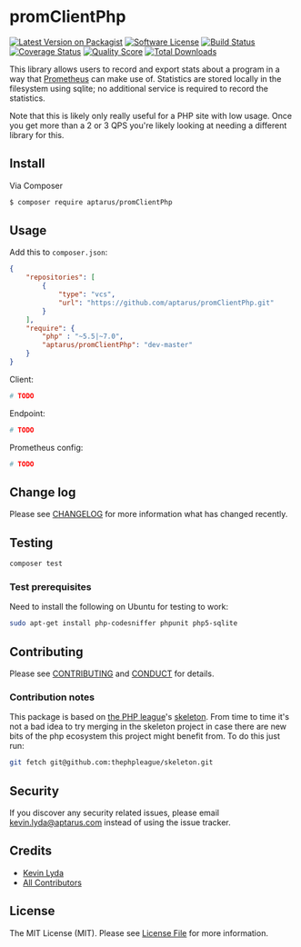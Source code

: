 # promClientPhp

[![Latest Version on Packagist][ico-version]][link-packagist]
[![Software License][ico-license]](LICENSE.md)
[![Build Status][ico-travis]][link-travis]
[![Coverage Status][ico-scrutinizer]][link-scrutinizer]
[![Quality Score][ico-code-quality]][link-code-quality]
[![Total Downloads][ico-downloads]][link-downloads]


This library allows users to record and export stats about a program
in a way that [Prometheus](https://prometheus.io/) can make use of.
Statistics are stored locally in the filesystem using sqlite; no
additional service is required to record the statistics.

Note that this is likely only really useful for a PHP site with low usage.
Once you get more than a 2 or 3 QPS you're likely looking at needing a
different library for this.

## Install

Via Composer

``` bash
$ composer require aptarus/promClientPhp
```

## Usage

Add this to `composer.json`:

```json
{
    "repositories": [
        {
            "type": "vcs",
            "url": "https://github.com/aptarus/promClientPhp.git"
        }
    ],
    "require": {
        "php" : "~5.5|~7.0",
        "aptarus/promClientPhp": "dev-master"
    }
}
```

Client:

``` php
# TODO
```

Endpoint:

``` php
# TODO
```

Prometheus config:

```yaml
# TODO
```

## Change log

Please see [CHANGELOG](CHANGELOG.md) for more information what has
changed recently.

## Testing

``` bash
composer test
```

### Test prerequisites

Need to install the following on Ubuntu for testing to work:

```bash
sudo apt-get install php-codesniffer phpunit php5-sqlite
```

## Contributing

Please see [CONTRIBUTING](CONTRIBUTING.md) and [CONDUCT](CONDUCT.md)
for details.

### Contribution notes

This package is based on [the PHP league](http://thephpleague.com/)'s
[skeleton](https://github.com/thephpleague/skeleton). From time to
time it's not a bad idea to try merging in the skeleton project in case
there are new bits of the php ecosystem this project might benefit from.
To do this just run:

```bash
git fetch git@github.com:thephpleague/skeleton.git
```

## Security

If you discover any security related issues, please email
kevin.lyda@aptarus.com instead of using the issue tracker.

## Credits

- [Kevin Lyda][link-author]
- [All Contributors][link-contributors]

## License

The MIT License (MIT). Please see [License File](LICENSE.md) for more
information.

[ico-version]: https://img.shields.io/packagist/v/aptarus/promClientPhp.svg?style=flat-square
[ico-license]: https://img.shields.io/badge/license-MIT-brightgreen.svg?style=flat-square
[ico-travis]: https://img.shields.io/travis/aptarus/promClientPhp/master.svg?style=flat-square
[ico-scrutinizer]: https://img.shields.io/scrutinizer/coverage/g/aptarus/promClientPhp.svg?style=flat-square
[ico-code-quality]: https://img.shields.io/scrutinizer/g/aptarus/promClientPhp.svg?style=flat-square
[ico-downloads]: https://img.shields.io/packagist/dt/aptarus/promClientPhp.svg?style=flat-square

[link-packagist]: https://packagist.org/packages/aptarus/promClientPhp
[link-travis]: https://travis-ci.org/aptarus/promClientPhp
[link-scrutinizer]: https://scrutinizer-ci.com/g/aptarus/promClientPhp/code-structure
[link-code-quality]: https://scrutinizer-ci.com/g/aptarus/promClientPhp
[link-downloads]: https://packagist.org/packages/aptarus/promClientPhp
[link-author]: https://github.com/lyda
[link-contributors]: https://github.com/aptarus/promClientPhp/graphs/contributors
